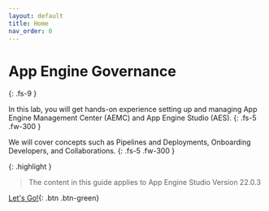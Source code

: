 ```yaml
---
layout: default
title: Home
nav_order: 0
---
```


# App Engine Governance
{: .fs-9 }

In this lab, you will get hands-on experience setting up and managing App Engine Management Center (AEMC) and App Engine Studio (AES).
{: .fs-5 .fw-300 }

We will cover concepts such as Pipelines and Deployments, Onboarding Developers, and Collaborations.
{: .fs-5 .fw-300 }

{: .highlight }
> The content in this guide applies to App Engine Studio Version 22.0.3

[Let's Go!][LETSGO]{: .btn .btn-green}

<!-- Wrap text
|Name|Description| |
|:---|:---|:---|
|**0) Overview of App Engine** | *What is App Engine? Ready about it as well as key personas and install requirements.* | [START][Lab0]{: .btn .btn-purple}
|**1) App Engine Studio Setup Dev** | *How should you set up AES in Dev?*| [START][Lab1]{: .btn .btn-purple}
|**2) AEMC Setup in Prod - Pipeline and Environments** | *What are pipelines?  How do they help move apps between environments?* | [START][Lab2]{: .btn .btn-purple}
|**3) Configure App Intake in Prod** | *How can users apply to be App Creators?* | [START][Lab3]{: .btn .btn-purple}

|[Lab 2][Lab2]{: .btn .btn-purple } | Manage who can use AES and collaborate on apps.|
|[Lab 3][Lab3]{: .btn .btn-purple } | Set up the system to allow people to apply to build apps.|
|[Lab 4][Lab4]{: .btn .btn-purple } | Approve apps for deployment and move them through the pipeline.|
|[Lab 5][Lab5]{: .btn .btn-purple } | Application Templates|

[NEXT]: ./110_AES_Overview
[Lab1]: ./lab_1_configure
[Lab2]: ./lab_2_manage
[Lab3]: ./lab_3_manage
[Lab4]: ./lab_4_Manage_App_Deployment/
[Lab5]: ./lab_5_Bonus_Info/
-->

[LETSGO]: ./docs/aes-overview